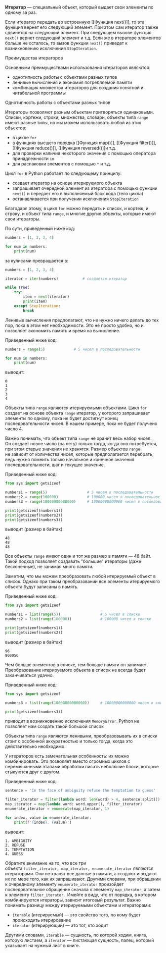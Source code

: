 **Итератор** — специальный объект, который выдает свои элементы по одному за раз.

Если итератор передать во встроенную [[Функция next()]], то эта функция вернет его следующий элемент. При этом сам итератор также сдвинется на следующий элемент. При следующем вызове функция `next()` вернет следующий элемент и т.д. Если же в итераторе элементов больше не осталось, то вызов функции `next()` приведет к возникновению исключения `StopIteration`.

Преимущества итераторов

Основными преимуществами использования итераторов являются:

- однотипность работы с объектами разных типов
- ленивые вычисления и экономия потребляемой памяти
- комбинация множества итераторов для создания понятной и читабельной программы

 Однотипность работы с объектами разных типов

Итераторы позволяют разным объектам притворяться одинаковыми. Списки, кортежи, строки, множества, словари, объекты типа `range` имеют разные типы, но мы можем использовать любой из этих объектов:

- в цикле `for`
- в функциях высшего порядка [[Функция map()]], [[Функция filter()]], [[Функция reduce()]], [[Функция reversed()]]и т.д.
- для проверки наличия некоторого значения с помощью оператора принадлежности `in`
- для распаковки элементов с помощью `*` и т.д.

Цикл `for` в Python работает по следующему принципу:

- создает итератор на основе итерируемого объекта
- запрашивает очередной элемент из итератора с помощью функции `next()` и передает его в выполняемый блок кода (тело цикла)
- останавливается при получении исключения `StopIteration`

Благодаря этому, в цикл `for` можно передать и список, и кортеж, и строку, и объект типа `range`, и многие другие объекты, которые имеют свои итераторы.

По сути, приведенный ниже код:

```python
numbers = [1, 2, 3, 4]

for num in numbers:
    print(num)
```

за кулисами превращается в:

```python
numbers = [1, 2, 3, 4]

iterator = iter(numbers)           # создается итератор

while True:
    try:
        item = next(iterator)
        print(item)
    except StopIteration:
        break
```

Ленивые вычисления предполагают, что не нужно ничего делать до тех пор, пока в этом нет необходимости. Это не просто удобно, но и позволяет экономить память и время на вычисление.

Приведенный ниже код:

```python
numbers = range(5)             # 5 чисел в последовательности

for num in numbers:
    print(num)
```

выводит:

```no-highlight
0
1
2
3
4
```

Объекты типа `range` являются итерируемыми объектами. Цикл `for` создает на основе объекта `range` итератор, у которого запрашивает элементы по одному, пока не будет достигнут конец последовательности чисел. В нашем примере, пока не будет получено число 4.

Важно понимать, что объект типа `range` не хранит весь набор чисел. Он создает новое число (на лету) только тогда, когда оно потребуется, при этом старые значения не хранятся. Размер объектов `range` не зависит от количества чисел, которые предполагается перебрать, ведь нужно помнить только начальное и конечное значения последовательности, шаг и текущее значение.

Приведенный ниже код:

```python
from sys import getsizeof

numbers1 = range(5)                  # 5 чисел в последовательности
numbers2 = range(100000)             # 100000 чисел в последовательности
numbers3 = range(10000000000000)     # 10000000000000 чисел в последовательности

print(getsizeof(numbers1))
print(getsizeof(numbers2))
print(getsizeof(numbers3))
```

выводит (размер в байтах):

```no-highlight
48
48
48
```

Все объекты `range` имеют один и тот же размер в памяти — 48 байт. Такой подход позволяет создавать "большие" итераторы (даже бесконечные), не занимая много памяти.

Заметим, что мы можем преобразовать любой итерируемый объект в список. Однако при таком преобразовании все элементы итерируемого объекта будут записаны в память.

Приведенный ниже код:

```python
from sys import getsizeof

numbers1 = list(range(5))                  # 5 чисел в списке
numbers2 = list(range(100000))             # 100000 чисел в списке

print(getsizeof(numbers1))
print(getsizeof(numbers2))
```

выводит (размер в байтах):

```no-highlight
96
800056
```

Чем больше элементов в списке, тем больше памяти он занимает. Преобразование итерируемого объекта в список не всегда будет заканчиваться удачно.

Приведенный ниже код:

```python
from sys import getsizeof

numbers3 = list(range(10000000000000))     # 10000000000000 чисел в списке

print(getsizeof(numbers3))
```

приводит в возникновению исключения `MemoryError`. Python не позволяет нам создать такой большой список 

Объекты типа `range` являются ленивыми, преобразовывать их в списки стоит с особенной аккуратностью и только тогда, когда это действительно необходимо.


У итераторов есть замечательная особенность: их можно комбинировать. Это позволяет вместо огромных циклов с перемешанными этапами обработки писать небольшие блоки, которые стыкуются друг с другом.

Приведенный ниже код:

```python
sentence = 'In the face of ambiguity refuse the temptation to guess'

filter_iterator = filter(lambda word: len(word) > 4, sentence.split())   # фильтруем
map_iterator = map(lambda word: word.upper(), filter_iterator)           # преобразовываем
enumerate_iterator = enumerate(map_iterator, 1)                          # нумеруем

for index, value in enumerate_iterator:                                  # выводим
    print(f'{index}. {value}')
```

выводит:

```no-highlight
1. AMBIGUITY
2. REFUSE
3. TEMPTATION
4. GUESS
```

Обратите внимание на то, что все три объекта `filter_iterator, map_iterator, enumerate_iterator` являются итераторами. Они не хранят все данные в памяти, а создают и выдают их по мере того, как их запрашивают. Другими словами, при обращении к очередному элементу `enumerate_iterator` произойдет последовательное обращение сначала к элементу `map_iterator`, а затем к элементу `filter_iterator`.
  Имейте в виду, что от порядка, в котором комбинируются итераторы, зависит итоговый результат.
Важно понимать разницу между итерируемыми объектами и итераторами:

- `iterable` (итерируемый) — это свойство того, по кому будет происходить итерирование
- `iterator` (итерирующий) — это тот, кто ходит

Другими словами, `iterable` — сущность, по которой ходим, книга, которую листаем, а `iterator` — листающая сущность, палец,  который указывает на нужный лист в книге.